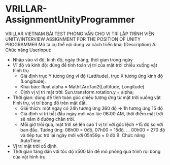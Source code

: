# VRILLAR-AssignmentUnityProgrammer
VRILLAR VIETNAM BÀI TEST PHỎNG VẤN CHO VỊ TRÍ LẬP TRÌNH VIÊN UNITY/INTERVIEW ASSIGNMENT FOR THE POSITION OF UNITY PROGRAMMER
Mô tả cụ thể nội dung và cách triển khai (Description)
A: Chức năng UserInput:
  - Nhập vào vĩ độ, kinh độ, ngày tháng, thời gian trong ngày
  - Vĩ độ và kinh độ: dùng để tính toán vị trí của mặt trời chiếu xuống vật hình trụ
      + Giả định trục Y tương ứng vĩ độ (Lattitude), trục X tương ứng kinh độ (Longitude).
      + Khai báo: float alpha = Mathf.ArcTan2(Lattitude, Longitude)
      + Định vị vị trí mặt trời: Sun.transform.rotation.y = alpha;
  - Thời gian: dùng để tính toán góc chiếu tương ứng từ mặt trời xuống vật hình trụ, vị trí bóng đổ trên mặt đất.
      + Giải thích: một ngày có 24h tương ứng 360 độ => 1h tương ứng 15 độ
      + Giả định vị trí bắt đầu ngày mới vào lúc 06:00 AM, thời điểm mặt trời sẽ nằm ở đường chân trời.
      + Mỗi giờ trôi qua, mặt trời sẽ lên cao 1 vị trí với góc lệch +15 độ so với ban đầu.
        Tương ứng: 06h00 = 0độ, 07h00 = 15độ, ... 00h00 = 270 độ và tiếp tục trở lại ngày mới với 05h59p = 0 độ
B: Chức năng AutoTime:
  - Vị trí mặt trời cố định.
  - Thời gian tăng dần với tốc độ x500 lần để mô phỏng quá trình rọi bóng của vật hình trụ.
